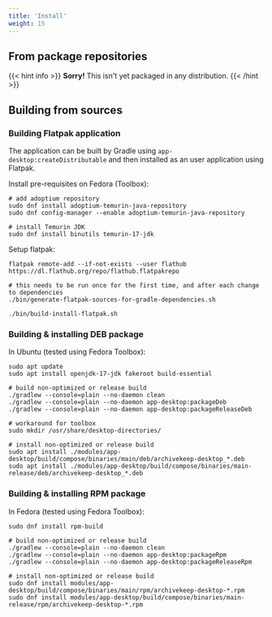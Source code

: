 ```yaml
---
title: 'Install'
weight: 15
---
```


## From package repositories

{{< hint info >}}
**Sorry!** This isn't yet packaged in any distribution.
{{< /hint >}}


## Building from sources

### Building Flatpak application

The application can be built by Gradle using `app-desktop:createDistributable` and then installed as an user application using Flatpak.

Install pre-requisites on Fedora (Toolbox):

```shell
# add adoptium repository
sudo dnf install adoptium-temurin-java-repository
sudo dnf config-manager --enable adoptium-temurin-java-repository

# install Temurin JDK
sudo dnf install binutils temurin-17-jdk
```

Setup flatpak:

```shell
flatpak remote-add --if-not-exists --user flathub https://dl.flathub.org/repo/flathub.flatpakrepo
```

```shell
# this needs to be run once for the first time, and after each change to dependencies 
./bin/generate-flatpak-sources-for-gradle-dependencies.sh

./bin/build-install-flatpak.sh
```

### Building & installing DEB package

In Ubuntu (tested using Fedora Toolbox):

```shell
sudo apt update
sudo apt install openjdk-17-jdk fakeroot build-essential

# build non-optimized or release build
./gradlew --console=plain --no-daemon clean
./gradlew --console=plain --no-daemon app-desktop:packageDeb
./gradlew --console=plain --no-daemon app-desktop:packageReleaseDeb

# workaround for toolbox
sudo mkdir /usr/share/desktop-directories/

# install non-optimized or release build
sudo apt install ./modules/app-desktop/build/compose/binaries/main/deb/archivekeep-desktop_*.deb 
sudo apt install ./modules/app-desktop/build/compose/binaries/main-release/deb/archivekeep-desktop_*.deb
```

### Building & installing RPM package

In Fedora (tested using Fedora Toolbox):

```shell
sudo dnf install rpm-build

# build non-optimized or release build
./gradlew --console=plain --no-daemon clean
./gradlew --console=plain --no-daemon app-desktop:packageRpm
./gradlew --console=plain --no-daemon app-desktop:packageReleaseRpm

# install non-optimized or release build
sudo dnf install modules/app-desktop/build/compose/binaries/main/rpm/archivekeep-desktop-*.rpm
sudo dnf install modules/app-desktop/build/compose/binaries/main-release/rpm/archivekeep-desktop-*.rpm
```

